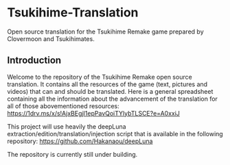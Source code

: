 # Tsukihime-Translation
Open source translation for the Tsukihime Remake game prepared by Clovermoon and Tsukihimates.

## Introduction

Welcome to the repository of the Tsukihime Remake open source translation. It contains all the resources of the game (text, pictures and videos) that can and should be translated.
Here is a general spreadsheet containing all the information about the advancement of the translation for all of those abovementioned resources:
https://1drv.ms/x/s!AjxBEgjI1epPavQoiTYlybTLSCE?e=A0xxiJ

This project will use heavily the deepLuna extraction/edition/translation/injection script that is available in the following repository:
https://github.com/Hakanaou/deepLuna

The repository is currently still under building.
